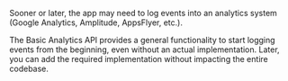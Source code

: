 Sooner or later, the app may need to log events into an analytics system (Google Analytics, Amplitude, AppsFlyer, etc.).

The Basic Analytics API provides a general functionality to start logging events from the beginning, even without an actual implementation. Later, you can add the required implementation without impacting the entire codebase.